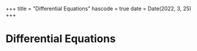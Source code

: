 +++
title = "Differential Equations"
hascode = true
date = Date(2022, 3, 25)
+++

# Differential Equations
